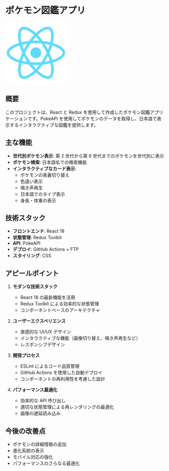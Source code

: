 # ポケモン図鑑アプリ

![ポケモン図鑑](public/logo192.png)

## 概要

このプロジェクトは、React と Redux を使用して作成したポケモン図鑑アプリケーションです。PokeAPI を使用してポケモンのデータを取得し、日本語で表示するインタラクティブな図鑑を提供します。

## 主な機能

- **世代別ポケモン表示**: 第 2 世代から第 9 世代までのポケモンを世代別に表示
- **ポケモン検索**: 日本語名での検索機能
- **インタラクティブなカード表示**:
  - ポケモンの表裏切り替え
  - 色違い表示
  - 鳴き声再生
  - 日本語でのタイプ表示
  - 身長・体重の表示

## 技術スタック

- **フロントエンド**: React 18
- **状態管理**: Redux Toolkit
- **API**: PokeAPI
- **デプロイ**: GitHub Actions + FTP
- **スタイリング**: CSS

## アピールポイント

1. **モダンな技術スタック**

   - React 18 の最新機能を活用
   - Redux Toolkit による効率的な状態管理
   - コンポーネントベースのアーキテクチャ

2. **ユーザーエクスペリエンス**

   - 直感的な UI/UX デザイン
   - インタラクティブな機能（画像切り替え、鳴き声再生など）
   - レスポンシブデザイン

3. **開発プロセス**

   - ESLint によるコード品質管理
   - GitHub Actions を使用した自動デプロイ
   - コンポーネントの再利用性を考慮した設計

4. **パフォーマンス最適化**
   - 効率的な API 呼び出し
   - 適切な状態管理による再レンダリングの最適化
   - 画像の遅延読み込み

## 今後の改善点

- ポケモンの詳細情報の追加
- 進化系統の表示
- モバイル対応の強化
- パフォーマンスのさらなる最適化
